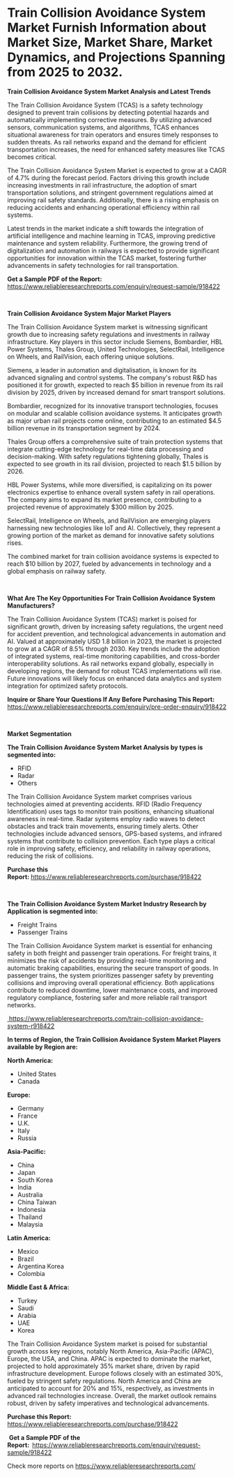 <p><h1>Train Collision Avoidance System Market Furnish Information about Market Size, Market Share, Market Dynamics, and Projections Spanning from 2025 to 2032.</h1></p><p><strong>Train Collision Avoidance System Market Analysis and Latest Trends</strong></p>
<p><p>The Train Collision Avoidance System (TCAS) is a safety technology designed to prevent train collisions by detecting potential hazards and automatically implementing corrective measures. By utilizing advanced sensors, communication systems, and algorithms, TCAS enhances situational awareness for train operators and ensures timely responses to sudden threats. As rail networks expand and the demand for efficient transportation increases, the need for enhanced safety measures like TCAS becomes critical.</p><p>The Train Collision Avoidance System Market is expected to grow at a CAGR of 4.7% during the forecast period. Factors driving this growth include increasing investments in rail infrastructure, the adoption of smart transportation solutions, and stringent government regulations aimed at improving rail safety standards. Additionally, there is a rising emphasis on reducing accidents and enhancing operational efficiency within rail systems.</p><p>Latest trends in the market indicate a shift towards the integration of artificial intelligence and machine learning in TCAS, improving predictive maintenance and system reliability. Furthermore, the growing trend of digitalization and automation in railways is expected to provide significant opportunities for innovation within the TCAS market, fostering further advancements in safety technologies for rail transportation.</p></p>
<p><strong>Get a Sample PDF of the Report:&nbsp;</strong> <a href="https://www.reliableresearchreports.com/enquiry/request-sample/918422?utm_campaign=2788&utm_medium=2&utm_source=Github&utm_content=ia&utm_term=07032025&utm_id=train-collision-avoidance-system">https://www.reliableresearchreports.com/enquiry/request-sample/918422</a></p>
<p>&nbsp;</p>
<p><strong>Train Collision Avoidance System Major Market Players</strong></p>
<p><p>The Train Collision Avoidance System market is witnessing significant growth due to increasing safety regulations and investments in railway infrastructure. Key players in this sector include Siemens, Bombardier, HBL Power Systems, Thales Group, United Technologies, SelectRail, Intelligence on Wheels, and RailVision, each offering unique solutions.</p><p>Siemens, a leader in automation and digitalisation, is known for its advanced signaling and control systems. The company's robust R&D has positioned it for growth, expected to reach $5 billion in revenue from its rail division by 2025, driven by increased demand for smart transport solutions.</p><p>Bombardier, recognized for its innovative transport technologies, focuses on modular and scalable collision avoidance systems. It anticipates growth as major urban rail projects come online, contributing to an estimated $4.5 billion revenue in its transportation segment by 2024.</p><p>Thales Group offers a comprehensive suite of train protection systems that integrate cutting-edge technology for real-time data processing and decision-making. With safety regulations tightening globally, Thales is expected to see growth in its rail division, projected to reach $1.5 billion by 2026.</p><p>HBL Power Systems, while more diversified, is capitalizing on its power electronics expertise to enhance overall system safety in rail operations. The company aims to expand its market presence, contributing to a projected revenue of approximately $300 million by 2025.</p><p>SelectRail, Intelligence on Wheels, and RailVision are emerging players harnessing new technologies like IoT and AI. Collectively, they represent a growing portion of the market as demand for innovative safety solutions rises.</p><p>The combined market for train collision avoidance systems is expected to reach $10 billion by 2027, fueled by advancements in technology and a global emphasis on railway safety.</p></p>
<p>&nbsp;</p>
<p><strong>What Are The Key Opportunities For Train Collision Avoidance System Manufacturers?</strong></p>
<p><p>The Train Collision Avoidance System (TCAS) market is poised for significant growth, driven by increasing safety regulations, the urgent need for accident prevention, and technological advancements in automation and AI. Valued at approximately USD 1.8 billion in 2023, the market is projected to grow at a CAGR of 8.5% through 2030. Key trends include the adoption of integrated systems, real-time monitoring capabilities, and cross-border interoperability solutions. As rail networks expand globally, especially in developing regions, the demand for robust TCAS implementations will rise. Future innovations will likely focus on enhanced data analytics and system integration for optimized safety protocols.</p></p>
<p><strong>Inquire or Share Your Questions If Any Before Purchasing This Report:</strong> <a href="https://www.reliableresearchreports.com/enquiry/pre-order-enquiry/918422?utm_campaign=2788&utm_medium=2&utm_source=Github&utm_content=ia&utm_term=07032025&utm_id=train-collision-avoidance-system">https://www.reliableresearchreports.com/enquiry/pre-order-enquiry/918422</a></p>
<p>&nbsp;</p>
<p><strong>Market Segmentation</strong></p>
<p><strong>The Train Collision Avoidance System Market Analysis by types is segmented into:</strong></p>
<p><ul><li>RFID</li><li>Radar</li><li>Others</li></ul></p>
<p><p>The Train Collision Avoidance System market comprises various technologies aimed at preventing accidents. RFID (Radio Frequency Identification) uses tags to monitor train positions, enhancing situational awareness in real-time. Radar systems employ radio waves to detect obstacles and track train movements, ensuring timely alerts. Other technologies include advanced sensors, GPS-based systems, and infrared systems that contribute to collision prevention. Each type plays a critical role in improving safety, efficiency, and reliability in railway operations, reducing the risk of collisions.</p></p>
<p><strong>Purchase this Report:&nbsp;</strong><a href="https://www.reliableresearchreports.com/purchase/918422?utm_campaign=2788&utm_medium=2&utm_source=Github&utm_content=ia&utm_term=07032025&utm_id=train-collision-avoidance-system">https://www.reliableresearchreports.com/purchase/918422</a></p>
<p>&nbsp;</p>
<p><strong>The Train Collision Avoidance System Market Industry Research by Application is segmented into:</strong></p>
<p><ul><li>Freight Trains</li><li>Passenger Trains</li></ul></p>
<p><p>The Train Collision Avoidance System market is essential for enhancing safety in both freight and passenger train operations. For freight trains, it minimizes the risk of accidents by providing real-time monitoring and automatic braking capabilities, ensuring the secure transport of goods. In passenger trains, the system prioritizes passenger safety by preventing collisions and improving overall operational efficiency. Both applications contribute to reduced downtime, lower maintenance costs, and improved regulatory compliance, fostering safer and more reliable rail transport networks.</p></p>
<p><a href="https://www.reliableresearchreports.com/train-collision-avoidance-system-r918422?utm_campaign=2788&utm_medium=2&utm_source=Github&utm_content=ia&utm_term=07032025&utm_id=train-collision-avoidance-system">&nbsp;https://www.reliableresearchreports.com/train-collision-avoidance-system-r918422</a></p>
<p><strong>In terms of Region, the Train Collision Avoidance System Market Players available by Region are:</strong></p>
<p>
    <p> <strong> North America: </strong>
        <ul>
            <li>United States</li>
            <li>Canada</li>
        </ul>
        </p> 
    <p> <strong> Europe: </strong>
        <ul>
            <li>Germany</li>
            <li>France</li>
            <li>U.K.</li>
            <li>Italy</li>
            <li>Russia</li>
        </ul>
        </p> 
    <p> <strong> Asia-Pacific: </strong>
        <ul>
            <li>China</li>
            <li>Japan</li>
            <li>South Korea</li>
            <li>India</li>
            <li>Australia</li>
            <li>China Taiwan</li>
            <li>Indonesia</li>
            <li>Thailand</li>
            <li>Malaysia</li>
        </ul>
        </p> 
    <p> <strong> Latin America: </strong>
        <ul>
            <li>Mexico</li>
            <li>Brazil</li>
            <li>Argentina Korea</li>
            <li>Colombia</li>
        </ul>
        </p> 
    <p> <strong> Middle East & Africa: </strong>
        <ul>
            <li>Turkey</li>
            <li>Saudi</li>
            <li>Arabia</li>
            <li>UAE</li>
            <li>Korea</li>
        </ul>
    </p>
    </p>
<p><p>The Train Collision Avoidance System market is poised for substantial growth across key regions, notably North America, Asia-Pacific (APAC), Europe, the USA, and China. APAC is expected to dominate the market, projected to hold approximately 35% market share, driven by rapid infrastructure development. Europe follows closely with an estimated 30%, fueled by stringent safety regulations. North America and China are anticipated to account for 20% and 15%, respectively, as investments in advanced rail technologies increase. Overall, the market outlook remains robust, driven by safety imperatives and technological advancements.</p></p>
<p><strong>Purchase this Report: </strong><a href="https://www.reliableresearchreports.com/purchase/918422?utm_campaign=2788&utm_medium=2&utm_source=Github&utm_content=ia&utm_term=07032025&utm_id=train-collision-avoidance-system">https://www.reliableresearchreports.com/purchase/918422</a></p>
<p>&nbsp;<strong>Get a Sample PDF of the Report:&nbsp;&nbsp;</strong><a href="https://www.reliableresearchreports.com/enquiry/request-sample/918422?utm_campaign=2788&utm_medium=2&utm_source=Github&utm_content=ia&utm_term=07032025&utm_id=train-collision-avoidance-system">https://www.reliableresearchreports.com/enquiry/request-sample/918422</a></p>
<p><strong></strong></p>
<p>Check more reports on <a href="https://www.reliableresearchreports.com/?utm_campaign=2788&utm_medium=2&utm_source=Github&utm_content=ia&utm_term=07032025&utm_id=train-collision-avoidance-system">https://www.reliableresearchreports.com/</a></p>